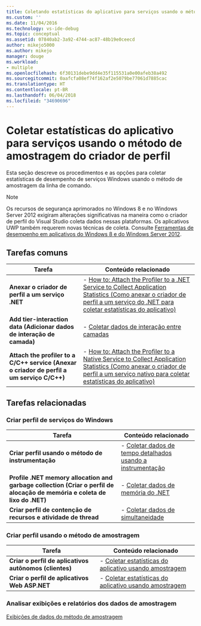 ```yaml
---
title: Coletando estatísticas do aplicativo para serviços usando o método de amostragem do criador de perfil | Microsoft Docs
ms.custom: ''
ms.date: 11/04/2016
ms.technology: vs-ide-debug
ms.topic: conceptual
ms.assetid: 07840ab2-3a92-4744-ac87-48b19e0ceecd
author: mikejo5000
ms.author: mikejo
manager: douge
ms.workload:
- multiple
ms.openlocfilehash: 6f30131debe9dd4e35f115531a0e00afeb38a492
ms.sourcegitcommit: 0aafcfa08ef74f162af2e5079be77061d7885cac
ms.translationtype: HT
ms.contentlocale: pt-BR
ms.lasthandoff: 06/04/2018
ms.locfileid: "34690696"
---
```

# <a name="collect-application-statistics-for-services-by-using-the-profiler-sampling-method"></a>Coletar estatísticas do aplicativo para serviços usando o método de amostragem do criador de perfil
Esta seção descreve os procedimentos e as opções para coletar estatísticas de desempenho de serviços Windows usando o método de amostragem da linha de comando.  
  
> [!NOTE]
>  Os recursos de segurança aprimorados no Windows 8 e no Windows Server 2012 exigiram alterações significativas na maneira como o criador de perfil do Visual Studio coleta dados nessas plataformas. Os aplicativos UWP também requerem novas técnicas de coleta. Consulte [Ferramentas de desempenho em aplicativos do Windows 8 e do Windows Server 2012](../profiling/performance-tools-on-windows-8-and-windows-server-2012-applications.md).  
  
## <a name="common-tasks"></a>Tarefas comuns  
  
|Tarefa|Conteúdo relacionado|  
|----------|---------------------|  
|**Anexar o criador de perfil a um serviço .NET**|-   [How to: Attach the Profiler to a .NET Service to Collect Application Statistics (Como anexar o criador de perfil a um serviço do .NET para coletar estatísticas do aplicativo)](../profiling/how-to-attach-the-profiler-to-a-dotnet-service-to-collect-application-statistics-by-using-the-command-line.md)|  
|**Add tier-interaction data (Adicionar dados de interação de camada)**|-   [Coletar dados de interação entre camadas](../profiling/adding-tier-interaction-data-from-the-command-line.md)|  
|**Attach the profiler to a C/C++ service (Anexar o criador de perfil a um serviço C/C++)**|-   [How to: Attach the Profiler to a Native Service to Collect Application Statistics (Como anexar o criador de perfil a um serviço nativo para coletar estatísticas do aplicativo)](../profiling/how-to-attach-the-profiler-to-a-native-service-to-collect-application-statistics-by-using-the-command-line.md)|  
  
## <a name="related-tasks"></a>Tarefas relacionadas  
  
### <a name="profile-windows-services"></a>Criar perfil de serviços do Windows  
  
|Tarefa|Conteúdo relacionado|  
|----------|---------------------|  
|**Criar perfil usando o método de instrumentação**|-   [Coletar dados de tempo detalhados usando a instrumentação](../profiling/collecting-detailed-timing-data-for-services-by-using-the-instrumentation-method.md)|  
|**Profile .NET memory allocation and garbage collection (Criar o perfil de alocação de memória e coleta de lixo do .NET)**|-   [Coletar dados de memória do .NET](../profiling/collecting-memory-data-from-dotnet-framework-services-by-using-the-profiler-command-line.md)|  
|**Criar perfil de contenção de recursos e atividade de thread**|-   [Coletar dados de simultaneidade](../profiling/collecting-concurrency-data-for-a-service-by-using-the-profiler-command-line.md)|  
  

### <a name="profile-by-using-the-sampling-method"></a>Criar perfil usando o método de amostragem  
  
|Tarefa|Conteúdo relacionado|  
|----------|---------------------|  
|**Criar o perfil de aplicativos autônomos (clientes)**|-   [Coletar estatísticas do aplicativo usando amostragem](../profiling/collecting-application-statistics-for-stand-alone-applications.md)|  
|**Criar o perfil de aplicativos Web ASP.NET**|-   [Coletar estatísticas do aplicativo usando amostragem](../profiling/collecting-application-statistics-for-aspnet-using-the-profiler-sampling-method.md)|  
  
### <a name="analyze-sampling-data-views-and-reports"></a>Analisar exibições e relatórios dos dados de amostragem  
 [Exibições de dados do método de amostragem](../profiling/profiler-sampling-method-data-views.md)

  
